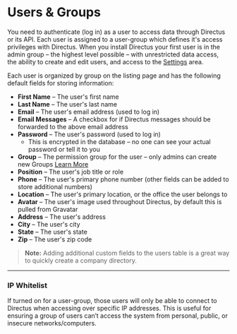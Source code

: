 # Users & Groups
You need to authenticate (log in) as a user to access data through Directus or its API. Each user is assigned to a user-group which defines it's access privileges with Directus. When you install Directus your first user is in the admin group – the highest level possible – with unrestricted data access, the ability to create and edit users, and access to the [Settings](https://github.com/directus/docs/blob/master/1-getting-started/4-configuration.md) area.

Each user is organized by group on the listing page and has the following default fields for storing information:

* **First Name** – The user's first name
* **Last Name** – The user's last name
* **Email** –  The user's email address (used to log in)
* **Email Messages** – A checkbox for if Directus messages should be forwarded to the above email address
* **Password** – The user's password (used to log in)
  * This is encrypted in the database – no one can see your actual password or tell it to you
* **Group** – The permission group for the user – only admins can create new Groups [Learn More](https://github.com/directus/docs/blob/master/3-developer/3-privileges-and-access-control.md)
* **Position** – The user's job title or role
* **Phone** – The user's primary phone number (other fields can be added to store additional numbers)
* **Location** – The user's primary location, or the office the user belongs to
* **Avatar** – The user's image used throughout Directus, by default this is pulled from Gravatar
* **Address** – The user's address
* **City** –  The user's city
* **State** –  The user's state
* **Zip** –  The user's zip code

> **Note:** Adding additional custom fields to the users table is a great way to quickly create a company directory.

----------

### IP Whitelist
If turned on for a user-group, those users will only be able to connect to Directus when accessing over specific IP addresses. This is useful for ensuring a group of users can’t access the system from personal, public, or insecure networks/computers.

